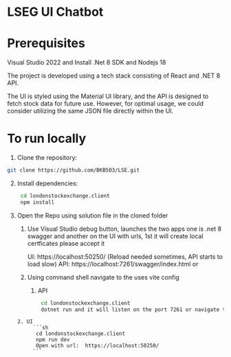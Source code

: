 # LSEG UI Chatbot

# Prerequisites
Visual Studio 2022 and
Install .Net 8 SDK and Nodejs 18

 The project is developed using a tech stack consisting of React and .NET 8 API.

 The UI is styled using the Material UI library, and the API is designed to fetch stock data for future use. However, for optimal usage, we could consider utilizing the same JSON file directly within the UI.

 # To run locally

 1. Clone the repository:

   ```sh
   git clone https://github.com/BKB503/LSE.git
   ```

2. Install dependencies:

   ```sh
	cd londonstockexchange.client
    npm install
   ```

3. Open the Repo using solution file in the cloned folder 
	1. Use Visual Studio debug button, launches the two apps one is .net 8 swagger and another on the UI with urls, 1st it will create local certficates please accept it
	     
		 UI: https://localhost:50250/ (Reload needed sometimes, API starts to load slow)
		 API: https://localhost:7261/swagger/index.html
	or
	2.  Using command shell navigate to the uses vite config
		
		1. API
       
			```sh 
			 cd londonstockexchange.client
			 dotnet run and it will listen on the port 7261 or navigate to https://localhost:7261/swagger/index.html
			```
	  
	   2. UI
			```sh 
			 cd londonstockexchange.client
			 npm run dev
		     Open with url:  https://localhost:50250/
			```